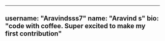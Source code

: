 
---
username: "Aravindsss7"
name: "Aravind s"
bio: "code with coffee. Super excited to make my first contribution"
---
